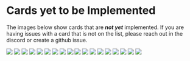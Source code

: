 # Cards yet to be Implemented
The images below show cards that are _**not yet**_ implemented. If you are having issues with a card that is not on the list, please reach out in the discord or create a github issue.

![](./1503633301.webp)
![](./3086868510.webp)
![](./3399023235.webp)
![](./3468546373.webp)
![](./3671559022.webp)
![](./4663781580.webp)
![](./5576996578.webp)
![](./5896817672.webp)
![](./6425029011.webp)
![](./6452159858.webp)
![](./6911505367.webp)
![](./7270736993.webp)
![](./8080818347.webp)
![](./8095362491.webp)
![](./8709191884.webp)
![](./9734237871.webp)
![](./9752523457.webp)
![](./c9ff9863d7.webp)
